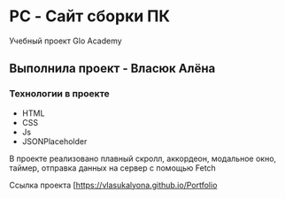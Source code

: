 # PC - Сайт сборки ПК

Учебный проект Glo Academy

## Выполнила проект - Власюк Алёна

### Технологии в проекте 
- HTML
- CSS
- Js
- JSONPlaceholder

В проекте реализовано плавный скролл, аккордеон, модальное окно, таймер, отправка данных на сервер с помощью Fetch

Ссылка проекта [https://vlasukalyona.github.io/Portfolio

